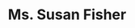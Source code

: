 ---
layout: page
title: Ms. Susan Fisher
staff-pic: outreach/Ms. Susan Fisher.jpg
email: SFisher@kamsc.k12.mi.us
---